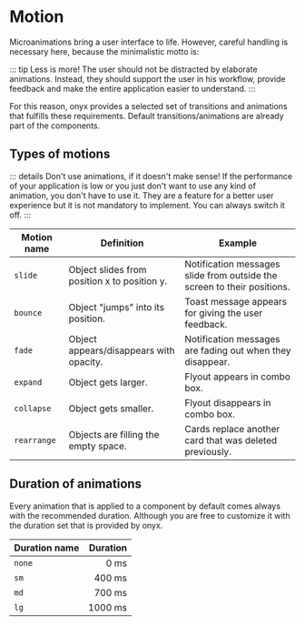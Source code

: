 # Motion

Microanimations bring a user interface to life. However, careful handling is necessary here, because the minimalistic motto is:

::: tip Less is more!
The user should not be distracted by elaborate animations. Instead, they should support the user in his workflow, provide feedback and make the entire application easier to understand.
:::

For this reason, onyx provides a selected set of transitions and animations that fulfills these requirements. Default transitions/animations are already part of the components.

## Types of motions

::: details Don't use animations, if it doesn't make sense!
If the performance of your application is low or you just don't want to use any kind of animation, you don't have to use it. They are a feature for a better user experience but it is not mandatory to implement. You can always switch it off.
:::

| Motion name | Definition                                   | Example                                                                 |
| ----------- | -------------------------------------------- | ----------------------------------------------------------------------- |
| `slide`     | Object slides from position x to position y. | Notification messages slide from outside the screen to their positions. |
| `bounce`    | Object "jumps" into its position.            | Toast message appears for giving the user feedback.                     |
| `fade`      | Object appears/disappears with opacity.      | Notification messages are fading out when they disappear.               |
| `expand`    | Object gets larger.                          | Flyout appears in combo box.                                            |
| `collapse`  | Object gets smaller.                         | Flyout disappears in combo box.                                         |
| `rearrange` | Objects are filling the empty space.         | Cards replace another card that was deleted previously.                 |

## Duration of animations

Every animation that is applied to a component by default comes always with the recommended duration. Although you are free to customize it with the duration set that is provided by onyx.

| Duration name | Duration |
| ------------- | -------: |
| `none`        |     0 ms |
| `sm`          |   400 ms |
| `md`          |   700 ms |
| `lg`          |  1000 ms |
